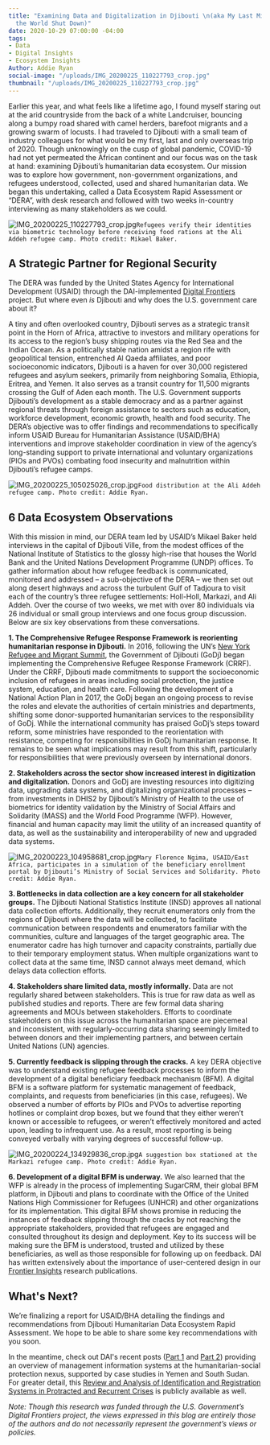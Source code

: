 ```yaml
---
title: "Examining Data and Digitalization in Djibouti \n(aka My Last Mission before
  the World Shut Down)"
date: 2020-10-29 07:00:00 -04:00
tags:
- Data
- Digital Insights
- Ecosystem Insights
Author: Addie Ryan
social-image: "/uploads/IMG_20200225_110227793_crop.jpg"
thumbnail: "/uploads/IMG_20200225_110227793_crop.jpg"
---
```


Earlier this year, and what feels like a lifetime ago, I found myself staring out at the arid countryside from the back of a white Landcruiser, bouncing along a bumpy road shared with camel herders, barefoot migrants and a growing swarm of locusts. I had traveled to Djibouti with a small team of industry colleagues for what would be my first, last and only overseas trip of 2020. Though unknowingly on the cusp of global pandemic, COVID-19 had not yet permeated the African continent and our focus was on the task at hand: examining Djibouti’s humanitarian data ecosystem. Our mission was to explore how government, non-government organizations, and refugees understood, collected, used and shared humanitarian data. We began this undertaking, called a Data Ecosystem Rapid Assessment or “DERA”, with desk research and followed with two weeks in-country interviewing as many stakeholders as we could.

![IMG_20200225_110227793_crop.jpg](/uploads/IMG_20200225_110227793_crop.jpg)`Refugees verify their identities via biometric technology before receiving food rations at the Ali Addeh refugee camp. Photo credit: Mikael Baker.`

<!--more-->

## A Strategic Partner for Regional Security

The DERA was funded by the United States Agency for International Development (USAID) through the DAI-implemented [Digital Frontiers](https://www.dai.com/our-work/projects/worldwide-digital-frontiers-df) project. But where even *is* Djibouti and why does the U.S. government care about it?

A tiny and often overlooked country, Djibouti serves as a strategic transit point in the Horn of Africa, attractive to investors and military operations for its access to the region’s busy shipping routes via the Red Sea and the Indian Ocean. As a politically stable nation amidst a region rife with geopolitical tension, entrenched Al Qaeda affiliates, and poor socioeconomic indicators, Djibouti is a haven for over 30,000 registered refugees and asylum seekers, primarily from neighboring Somalia, Ethiopia, Eritrea, and Yemen. It also serves as a transit country for 11,500 migrants crossing the Gulf of Aden each month. The U.S. Government supports Djibouti’s development as a stable democracy and as a partner against regional threats through foreign assistance to sectors such as education, workforce development, economic growth, health and food security. The DERA’s objective was to offer findings and recommendations to specifically inform USAID Bureau for Humanitarian Assistance (USAID/BHA) interventions and improve stakeholder coordination in view of the agency’s long-standing support to private international and voluntary organizations (PIOs and PVOs) combating food insecurity and malnutrition within Djibouti’s refugee camps.

![IMG_20200225_105025026_crop.jpg](/uploads/IMG_20200225_105025026_crop.jpg)`Food distribution at the Ali Addeh refugee camp. Photo credit: Addie Ryan.`

## 6 Data Ecosystem Observations

With this mission in mind, our DERA team led by USAID’s Mikael Baker held interviews in the capital of Djibouti Ville, from the modest offices of the National Institute of Statistics to the glossy high-rise that houses the World Bank and the United Nations Development Programme (UNDP) offices. To gather information about how refugee feedback is communicated, monitored and addressed – a sub-objective of the DERA – we then set out along desert highways and across the turbulent Gulf of Tadjoura to visit each of the country’s three refugee settlements: Holl-Holl, Markazi, and Ali Addeh. Over the course of two weeks, we met with over 80 individuals via 26 individual or small group interviews and one focus group discussion. Below are six key observations from these conversations.

**1. The Comprehensive Refugee Response Framework is reorienting humanitarian response in Djibouti.** In 2016, following the UN’s [New York Refugee and Migrant Summit](https://refugeesmigrants.un.org/sites/default/files/public_summary_document_refugee_summit_final_11-11-2016.pdf#:\~:text=Leaders%E2%80%99%20Summit%20on%20Refugees%20On%2020%20September%202016%2C,the%20international%20community%E2%80%99s%20capacity%20to%20address%20mass%20displacement.), the Government of Djibouti (GoDj) began implementing the Comprehensive Refugee Response Framework (CRRF). Under the CRRF, Djibouti made commitments to support the socioeconomic inclusion of refugees in areas including social protection, the justice system, education, and health care. Following the development of a National Action Plan in 2017, the GoDj began an ongoing process to revise the roles and elevate the authorities of certain ministries and departments, shifting some donor-supported humanitarian services to the responsibility of GoDj. While the international community has praised GoDj’s steps toward reform, some ministries have responded to the reorientation with resistance, competing for responsibilities in GoDj humanitarian response. It remains to be seen what implications may result from this shift, particularly for responsibilities that were previously overseen by international donors.

**2. Stakeholders across the sector show increased interest in digitization and digitalization.** Donors and GoDj are investing resources into digitizing data, upgrading data systems, and digitalizing organizational processes – from investments in DHIS2 by Djibouti’s Ministry of Health to the use of biometrics for identity validation by the Ministry of Social Affairs and Solidarity (MASS) and the World Food Programme (WFP). However, financial and human capacity may limit the utility of an increased quantity of data, as well as the sustainability and interoperability of new and upgraded data systems.

![IMG_20200223_104958681_crop.jpg](/uploads/IMG_20200223_104958681_crop.jpg)`Mary Florence Ngima, USAID/East Africa, participates in a simulation of the beneficiary enrollment portal by Djibouti’s Ministry of Social Services and Solidarity. Photo credit: Addie Ryan.`

**3. Bottlenecks in data collection are a key concern for all stakeholder groups.** The Djibouti National Statistics Institute (INSD) approves all national data collection efforts. Additionally, they recruit enumerators only from the regions of Djibouti where the data will be collected, to facilitate communication between respondents and enumerators familiar with the communities, culture and languages of the target geographic area. The enumerator cadre has high turnover and capacity constraints, partially due to their temporary employment status. When multiple organizations want to collect data at the same time, INSD cannot always meet demand, which delays data collection efforts.

**4. Stakeholders share limited data, mostly informally.** Data are not regularly shared between stakeholders. This is true for raw data as well as published studies and reports. There are few formal data sharing agreements and MOUs between stakeholders. Efforts to coordinate stakeholders on this issue across the humanitarian space are piecemeal and inconsistent, with regularly-occurring data sharing seemingly limited to between donors and their implementing partners, and between certain United Nations (UN) agencies.

**5. Currently feedback is slipping through the cracks.** A key DERA objective was to understand existing refugee feedback processes to inform the development of a digital beneficiary feedback mechanism (BFM). A digital BFM is a software platform for systematic management of feedback, complaints, and requests from beneficiaries (in this case, refugees). We observed a number of efforts by PIOs and PVOs to advertise reporting hotlines or complaint drop boxes, but we found that they either weren’t known or accessible to refugees, or weren’t effectively monitored and acted upon, leading to infrequent use. As a result, most reporting is being conveyed verbally with varying degrees of successful follow-up.

![IMG_20200224_134929836_crop.jpg](/uploads/IMG_20200224_134929836_crop.jpg)`A suggestion box stationed at the Markazi refugee camp. Photo credit: Addie Ryan.`

**6. Development of a digital BFM is underway.** We also learned that the WFP is already in the process of implementing SugarCRM, their global BFM platform, in Djibouti and plans to coordinate with the Office of the United Nations High Commissioner for Refugees (UNHCR) and other organizations for its implementation. This digital BFM shows promise in reducing the instances of feedback slipping through the cracks by not reaching the appropriate stakeholders, provided that refugees are engaged and consulted throughout its design and deployment. Key to its success will be making sure the BFM is understood, trusted and utilized by these beneficiaries, as well as those responsible for following up on feedback. DAI has written extensively about the importance of user-centered design in our [Frontier Insights](https://www.dai.com/our-work/solutions/digital-acceleration-solutions/insights-for-emerging-markets) research publications.

## What's Next?

We’re finalizing a report for USAID/BHA detailing the findings and recommendations from Djibouti Humanitarian Data Ecosystem Rapid Assessment. We hope to be able to share some key recommendations with you soon. 

In the meantime, check out DAI's recent posts ([Part 1](https://dai-global-digital.com/management-information-systems-at-the-humanitarian-social-protection-nexus-interoperability.html) and [Part 2](https://dai-global-digital.com/management-information-systems-at-the-humanitarian-social-protection-nexus-part-2-risks-and-benefits.html)) providing an overview of management information systems at the humanitarian-social protection nexus, supported by case studies in Yemen and South Sudan. For greater detail, this [Review and Analysis of Identification and Registration Systems in Protracted and Recurrent Crises](https://www.dai.com/uploads/bsic-MIS-2020.pdf) is publicly available as well.

*Note: Though this research was funded through the U.S. Government’s Digital Frontiers project, the views expressed in this blog are entirely those of the authors and do not necessarily represent the government’s views or policies.*